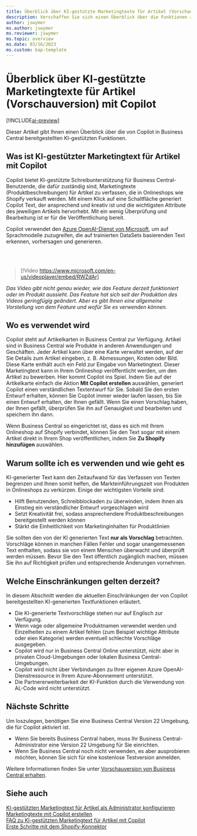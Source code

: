 ```yaml
---
title: Überblick über KI-gestützte Marketingtexte für Artikel (Vorschauversion) mit Copilot
description: Verschaffen Sie sich einen Überblick über die Funktionen zur Generierung von KI-Inhalten in Business Central
author: jswymer
ms.author: jswymer
ms.reviewer: jswymer
ms.topic: overview
ms.date: 03/16/2023
ms.custom: bap-template
---
```

# Überblick über KI-gestützte Marketingtexte für Artikel (Vorschauversion) mit Copilot

[!INCLUDE[ai-preview](includes/ai-preview.md)]

Dieser Artikel gibt Ihnen einen Überblick über die von Copilot in Business Central bereitgestellten KI-gestützten Funktionen.

## Was ist KI-gestützter Marketingtext für Artikel mit Copilot

Copilot bietet KI-gestützte Schreibunterstützung für Business Central-Benutzende, die dafür zuständig sind, Marketingtexte (Produktbeschreibungen) für Artikel zu verfassen, die in Onlineshops wie Shopify verkauft werden. Mit einem Klick auf eine Schaltfläche generiert Copilot Text, der ansprechend und kreativ ist und die wichtigsten Attribute des jeweiligen Artikels hervorhebt. Mit ein wenig Überprüfung und Bearbeitung ist er für die Veröffentlichung bereit.

Copilot verwendet den [Azure OpenAI-Dienst von Microsoft](/azure/cognitive-services/openai/overview), um auf Sprachmodelle zuzugreifen, die auf trainierten DataSets basierenden Text erkennen, vorhersagen und generieren.

<br><br>  

> [!Video https://www.microsoft.com/en-us/videoplayer/embed/RWZdAr]

*Das Video gibt nicht genau wieder, wie das Feature derzeit funktioniert oder im Produkt aussieht. Das Feature hat sich seit der Produktion des Videos geringfügig geändert. Aber es gibt Ihnen eine allgemeine Vorstellung von dem Feature und wofür Sie es verwenden können.*
  
## Wo es verwendet wird

Copilot steht auf Artikelkarten in Business Central zur Verfügung. Artikel sind in Business Central wie Produkte in anderen Anwendungen und Geschäften. Jeder Artikel kann über eine Karte verwaltet werden, auf der Sie Details zum Artikel eingeben, z. B. Abmessungen, Kosten oder Bild. Diese Karte enthält auch ein Feld zur Eingabe von Marketingtext. Dieser Marketingtext kann in Ihrem Onlineshop veröffentlicht werden, um den Artikel zu bewerben. Hier kommt Copilot ins Spiel. Indem Sie auf der Artikelkarte einfach die Aktion **Mit Copilot erstellen** auswählen, generiert Copilot einen verständlichen Textentwurf für Sie. Sobald Sie den ersten Entwurf erhalten, können Sie Copilot immer wieder laufen lassen, bis Sie einen Entwurf erhalten, der Ihnen gefällt. Wenn Sie einen Vorschlag haben, der Ihnen gefällt, überprüfen Sie ihn auf Genauigkeit und bearbeiten und speichern ihn dann.

Wenn Business Central so eingerichtet ist, dass es sich mit Ihrem Onlineshop auf Shopify verbindet, können Sie den Text sogar mit einem Artikel direkt in Ihrem Shop veröffentlichen, indem Sie **Zu Shopify hinzufügen** auswählen.

## Warum sollte ich es verwenden und wie geht es

KI-generierter Text kann den Zeitaufwand für das Verfassen von Texten begrenzen und Ihnen somit helfen, die Markteinführungszeit von Produkten in Onlineshops zu verkürzen. Einige der wichtigsten Vorteile sind:

- Hilft Benutzenden, Schreibblockaden zu überwinden, indem ihnen als Einstieg ein verständlicher Entwurf vorgeschlagen wird
- Setzt Kreativität frei, sodass ansprechendere Produktbeschreibungen bereitgestellt werden können
- Stärkt die Einheitlichkeit von Marketinginhalten für Produktlinien

Sie sollten den von der KI generierten Text **nur als Vorschlag** betrachten. Vorschläge können in manchen Fällen Fehler und sogar unangemessenen Text enthalten, sodass sie von einem Menschen überwacht und überprüft werden müssen. Bevor Sie den Text öffentlich zugänglich machen, müssen Sie ihn auf Richtigkeit prüfen und entsprechende Änderungen vornehmen.

## Welche Einschränkungen gelten derzeit?

In diesem Abschnitt werden die aktuellen Einschränkungen der von Copilot bereitgestellten KI-generierten Textfunktionen erläutert.

- Die KI-generierte Textvorschläge stehen nur auf Englisch zur Verfügung.
- Wenn vage oder allgemeine Produktnamen verwendet werden und Einzelheiten zu einem Artikel fehlen (zum Beispiel wichtige Attribute oder eien Kategorie) werden eventuell schlechte Vorschläge ausgegeben.
- Copilot wird nur in Business Central Online unterstützt, nicht aber in privaten Cloud-Umgebungen oder lokalen Business Central-Umgebungen.
- Copilot wird nicht über Verbindungen zu Ihrer eigenen Azure OpenAI-Dienstressource in Ihrem Azure-Abonnement unterstützt.
- Die Partnererweiterbarkeit der KI-Funktion durch die Verwendung von AL-Code wird nicht unterstützt.

## Nächste Schritte

Um loszulegen, benötigen Sie eine Business Central Version 22 Umgebung, die für Copilot aktiviert ist.

- Wenn Sie bereits Business Central haben, muss Ihr Business Central-Administrator eine Version 22 Umgebung für Sie einrichten.
- Wenn Sie Business Central noch nicht verwenden, es aber ausprobieren möchten, können Sie sich für eine kostenlose Testversion anmelden.

Weitere Informationen finden Sie unter [Vorschauversion von Business Central erhalten](ai-preview-getstarted.md).  

## Siehe auch 

[KI-gestützten Marketingtext für Artikel als Administrator konfigurieren](enable-ai.md)  
[Marketingtexte mit Copilot erstellen](item-marketing-text.md)  
[FAQ zu KI-gestützten Marketingtext für Artikel mit Copilot](ai-faq.md)  
[Erste Schritte mit dem Shopify-Konnektor](shopify/get-started.md)  